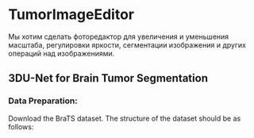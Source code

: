 # TumorImageEditor
Мы хотим сделать фоторедактор для увеличения и уменьшения масштаба, регулировки яркости, сегментации изображения и других операций над изображениями.

## 3DU-Net for Brain Tumor Segmentation

### Data Preparation:

Download the BraTS dataset. The structure of the dataset should be as follows:
